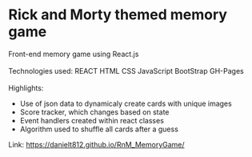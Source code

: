 # Rick and Morty themed memory game

Front-end memory game using React.js 
<br>
<br>
Technologies used: REACT HTML CSS JavaScript BootStrap GH-Pages 
<br>
<br>
Highlights:
<ul>
  <li>Use of json data to dynamicaly create cards with unique images</li>
  <li>Score tracker, which changes based on state</li>
  <li>Event handlers created within react classes</li>
  <li>Algorithm used to shuffle all cards after a guess</li>
</ul>

Link: https://danielt812.github.io/RnM_MemoryGame/

